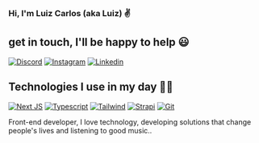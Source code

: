 ### Hi, I'm Luiz Carlos (aka Luiz) ✌️ 

## get in touch, I'll be happy to help 😃

[![Discord](https://img.shields.io/badge/Discord-7289DA?style=for-the-badge&logo=discord&logoColor=white)](Luiz#5943)
[![Instagram](https://img.shields.io/badge/Instagram-E4405F?style=for-the-badge&logo=instagram&logoColor=white)](https://instagram.com/_luizribeirojr?utm_source=qr&igshid=MzNlNGNkZWQ4Mg==)
[![Linkedin](https://img.shields.io/badge/LinkedIn-0077B5?style=for-the-badge&logo=linkedin&logoColor=white)](https://www.linkedin.com/in/luiz-da-cunha-jr/)


## Technologies I use in my day 🤘🔥

[![Next JS](https://img.shields.io/badge/Next-black?style=for-the-badge&logo=next.js&logoColor=white)](https://nextjs.org/)
[![Typescript](https://img.shields.io/badge/TypeScript-007ACC?style=for-the-badge&logo=typescript&logoColor=white)](https://www.typescriptlang.org/)
[![Tailwind](https://img.shields.io/badge/Tailwind_CSS-38B2AC?style=for-the-badge&logo=tailwind-css&logoColor=white)](https://tailwindcss.com/)
[![Strapi](https://img.shields.io/badge/strapi-%232E7EEA.svg?style=for-the-badge&logo=strapi&logoColor=white)](https://strapi.io/)
[![Git](https://img.shields.io/badge/git-%23F05033.svg?style=for-the-badge&logo=git&logoColor=white)]()


Front-end developer, I love technology, developing solutions that change people's lives and listening to good music..
